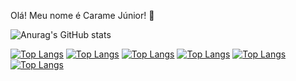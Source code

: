 Olá! Meu nome é Carame Júnior! 👋
 
![Anurag's GitHub stats](https://github-readme-stats.vercel.app/apicaramejranuraghazra&show_icons=true&theme=radical)

[![Top Langs](https://img.shields.io/badge/CSS3-1572B6?style=for-the-badge&logo=css3&logoColor=white)](https://github.com/anuraghazra/github-readme-stats) [![Top Langs](https://img.shields.io/badge/HTML5-E34F26?style=for-the-badge&logo=html5&logoColor=white)](https://github.com/anuraghazra/github-readme-stats)  [![Top Langs](https://img.shields.io/badge/React-20232A?style=for-the-badge&logo=react&logoColor=61DAFB)](https://github.com/anuraghazra/github-readme-stats)
[![Top Langs](https://img.shields.io/badge/Redux-593D88?style=for-the-badge&logo=redux&logoColor=white)](https://github.com/anuraghazra/github-readme-stats)
[![Top Langs](https://img.shields.io/badge/Jest-323330?style=for-the-badge&logo=Jest&logoColor=white)](https://github.com/anuraghazra/github-readme-stats)
[![Top Langs](https://img.shields.io/badge/JavaScript-F7DF1E?style=for-the-badge&logo=javascript&logoColor=black)](https://github.com/anuraghazra/github-readme-stats)

